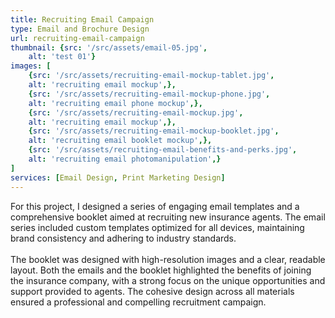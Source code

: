 ```yaml
---
title: Recruiting Email Campaign
type: Email and Brochure Design
url: recruiting-email-campaign
thumbnail: {src: '/src/assets/email-05.jpg',
    alt: 'test 01'}
images: [
    {src: '/src/assets/recruiting-email-mockup-tablet.jpg',
    alt: 'recruiting email mockup',},
    {src: '/src/assets/recruiting-email-mockup-phone.jpg',
    alt: 'recruiting email phone mockup',},
    {src: '/src/assets/recruiting-email-mockup.jpg',
    alt: 'recruiting email mockup',},
    {src: '/src/assets/recruiting-email-mockup-booklet.jpg',
    alt: 'recruiting email booklet mockup',},
    {src: '/src/assets/recruiting-email-benefits-and-perks.jpg',
    alt: 'recruiting email photomanipulation',}
]
services: [Email Design, Print Marketing Design]
---
```

For this project, I designed a series of engaging email templates and a comprehensive booklet aimed at recruiting new insurance agents. The email series included custom templates optimized for all devices, maintaining brand consistency and adhering to industry standards.
<br>
<br>
The booklet was designed with high-resolution images and a clear, readable layout. Both the emails and the booklet highlighted the benefits of joining the insurance company, with a strong focus on the unique opportunities and support provided to agents. The cohesive design across all materials ensured a professional and compelling recruitment campaign.